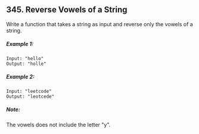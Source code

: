## 345. Reverse Vowels of a String
Write a function that takes a string as input and reverse only the vowels of a string.

##### Example 1:
```
Input: "hello"
Output: "holle"
```
##### Example 2:
```
Input: "leetcode"
Output: "leotcede"
```
##### Note:
The vowels does not include the letter "y".